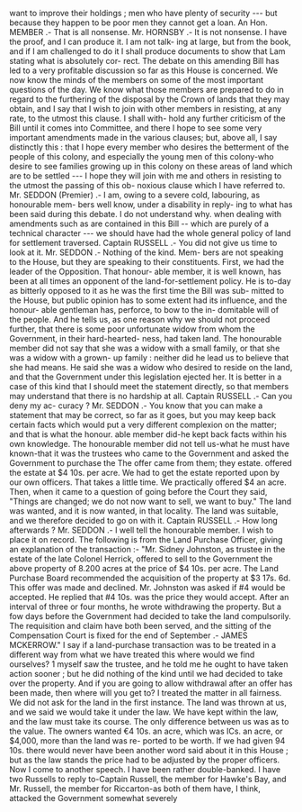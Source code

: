 want to improve their holdings ; men who have plenty of security --- but because they happen to be poor men they cannot get a loan. An Hon. MEMBER .- That is all nonsense. Mr. HORNSBY .- It is not nonsense. I have the proof, and I can produce it. I am not talk- ing at large, but from the book, and if I am challenged to do it I shall produce documents to show that Lam stating what is absolutely cor- rect. The debate on this amending Bill has led to a very profitable discussion so far as this House is concerned. We now know the minds of the members on some of the most important questions of the day. We know what those members are prepared to do in regard to the furthering of the disposal by the Crown of lands that they may obtain, and I say that I wish to join with other members in resisting, at any rate, to the utmost this clause. I shall with- hold any further criticism of the Bill until it comes into Committee, and there I hope to see some very important amendments made in the various clauses; but, above all, I say distinctly this : that I hope every member who desires the betterment of the people of this colony, and especially the young men of this colony-who desire to see families growing up in this colony on these areas of land which are to be settled --- I hope they will join with me and others in resisting to the utmost the passing of this ob- noxious clause which I have referred to. Mr. SEDDON (Premier) .- I am, owing to a severe cold, labouring, as honourable mem- bers well know, under a disability in reply- ing to what has been said during this debate. I do not understand why. when dealing with amendments such as are contained in this Bill -- which are purely of a technical character --- we should have had the whole general policy of land for settlement traversed. Captain RUSSELL .- You did not give us time to look at it. Mr. SEDDON .- Nothing of the kind. Mem- bers are not speaking to the House, but they are speaking to their constituents. First, we had the leader of the Opposition. That honour- able member, it is well known, has been at all times an opponent of the land-for-settlement policy. He is to-day as bitterly opposed to it as he was the first time the Bill was sub- mitted to the House, but public opinion has to some extent had its influence, and the honour- able gentleman has, perforce, to bow to the in- domitable will of the people. And he tells us, as one reason why we should not proceed further, that there is some poor unfortunate widow from whom the Government, in their hard-hearted- ness, had taken land. The honourable member did not say that she was a widow with a small family, or that she was a widow with a grown- up family : neither did he lead us to believe that she had means. He said she was a widow who desired to reside on the land, and that the Government under this legislation ejected her. It is better in a case of this kind that I should meet the statement directly, so that members may understand that there is no hardship at all. Captain RUSSELL .- Can you deny my ac- curacy ? Mr. SEDDON .- You know that you can make a statement that may be correct, so far as it goes, but you may keep back certain facts which would put a very different complexion on the matter; and that is what the honour. able member did-he kept back facts within his own knowledge. The honourable member did not tell us-what he must have known-that it was the trustees who came to the Government and asked the Government to purchase the The offer came from them; they estate. offered the estate at $4 10s. per acre. We had to get the estate reported upon by our own officers. That takes a little time. We practically offered $4 an acre. Then, when it came to a question of going before the Court they said, "Things are changed; we do not now want to sell, we want to buy." The land was wanted, and it is now wanted, in that locality. The land was suitable, and we therefore decided to go on with it. Captain RUSSELL .- How long afterwards ? Mr. SEDDON .- I well tell the honourable member. I wish to place it on record. The following is from the Land Purchase Officer, giving an explanation of the transaction :- "Mr. Sidney Johnston, as trustee in the estate of the late Colonel Herrick, offered to sell to the Government the above property of 8.200 acres at the price of $4 10s. per acre. The Land Purchase Board recommended the acquisition of the property at $3 17s. 6d. This offer was made and declined. Mr. Johnston was asked if #4 would be accepted. He replied that #4 10s. was the price they would accept. After an interval of three or four months, he wrote withdrawing the property. But a fow days before the Government had decided to take the land compulsorily. The requisition and claim have both been served, and the sitting of the Compensation Court is fixed for the end of September .- JAMES MCKERROW." I say if a land-purchase transaction was to be treated in a different way from what we have treated this where would we find ourselves? 1 myself saw the trustee, and he told me he ought to have taken action sooner ; but he did nothing of the kind until we had decided to take over the property. And if you are going to allow withdrawal after an offer has been made, then where will you get to? I treated the matter in all fairness. We did not ask for the land in the first instance. The land was thrown at us, and we said we would take it under the law. We have kept within the law, and the law must take its course. The only difference between us was as to the value. The owners wanted €4 10s. an acre, which was ICs. an acre, or $4,000, more than the land was re- ported to be worth. If we had given 94 10s. there would never have been another word said about it in this House ; but as the law stands the price had to be adjusted by the proper officers. Now I come to another speech. I have been rather double-banked. I have two Russells to reply to-Captain Russell, the member for Hawke's Bay, and Mr. Russell, the member for Riccarton-as both of them have, I think, attacked the Government somewhat severely 